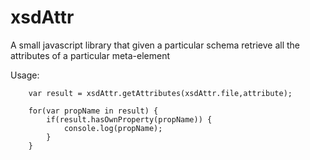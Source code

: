 xsdAttr
=======

A small javascript library that given a particular schema retrieve all the attributes of a particular meta-element

Usage:

		var result = xsdAttr.getAttributes(xsdAttr.file,attribute);
		
		for(var propName in result) {
		    if(result.hasOwnProperty(propName)) {
			    console.log(propName);   
		    }
		}

